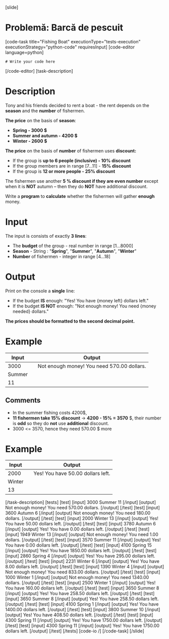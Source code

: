 [slide]
# Problemă: Barcă de pescuit
[code-task title="Fishing Boat" executionType="tests-execution" executionStrategy="python-code" requiresInput]
[code-editor language=python]
```
# Write your code here
```
[/code-editor]
[task-description]
# Description

Tony and his friends decided to rent a boat - the rent depends on the **season** and the **number** of fishermen.

**The price** on the basis of **season**:

- **Spring - 3000 $**
- **Summer and autumn - 4200 $**
- **Winter - 2600 $**

**The price** on the basis of **number** of fishermen uses **discount:**

- If the group is **up to 6 people (inclusive) -  10% discount**
- If the group members are in range \[7…11\] -  **15% discount**
- If the group is **12 or more people - 25% discount**

The fishermen use another **5 % discount if they are even number** except when it is **NOT** autumn – then they do **NOT** have additional discount.

Write a **program** to **calculate** whether the fishermen will gather **enough** money.

# Input
The input is consists of exactly **3 lines**:
- The **budget** of the group - real number in range \[1…8000\]
- **Season**  - String : "**Spring**", "**Summer**", "**Autumn**", "**Winter**"
- **Number** of fishermen - integer in range \[4…18\]

# Output
Print on the console a **single** line:
- If the budget **IS** enough: "Yes! You have \{money left\} dollars left."
- If the budget **IS NOT** enough: "Not enough money! You need \{money needed\} dollars."

**The prices should be formatted to the second decimal point.**

# Example
| **Input** | | **Output** 
| --- | --- | --- |
| 3000 | | Not enough money! You need 570.00 dollars. |
| Summer | | |
| 11 | | |

## Comments
- In the summer fishing costs 4200$,
- **11 fishermen take 15% discount** -> **4200 - 15% = 3570** $, their number is **odd** so they do **not** use **additional** discount.
- 3000 <= 3570, hence they need 570.00 $ more

# Example
| **Input** | | **Output** |
| --- | --- | --- |
| 2000 | | Yes! You have 50.00 dollars left. |
| Winter | | |
| 13 | | |

[/task-description]
[tests]
[test]
[input]
3000
Summer
11
[/input]
[output]
Not enough money! You need 570.00 dollars.
[/output]
[/test]
[test]
[input]
3600
Autumn
6
[/input]
[output]
Not enough money! You need 180.00 dollars.
[/output]
[/test]
[test]
[input]
2000
Winter
13
[/input]
[output]
Yes! You have 50.00 dollars left.
[/output]
[/test]
[test]
[input]
3780
Autumn
6
[/input]
[output]
Yes! You have 0.00 dollars left.
[/output]
[/test]
[test]
[input]
1949
Winter
13
[/input]
[output]
Not enough money! You need 1.00 dollars.
[/output]
[/test]
[test]
[input]
3570
Summer
11
[/input]
[output]
Yes! You have 0.00 dollars left.
[/output]
[/test]
[test]
[input]
4100
Spring
15
[/input]
[output]
Yes! You have 1850.00 dollars left.
[/output]
[/test]
[test]
[input]
2860
Spring
4
[/input]
[output]
Yes! You have 295.00 dollars left.
[/output]
[/test]
[test]
[input]
2231
Winter
6
[/input]
[output]
Yes! You have 8.00 dollars left.
[/output]
[/test]
[test]
[input]
1390
Winter
4
[/input]
[output]
Not enough money! You need 833.00 dollars.
[/output]
[/test]
[test]
[input]
1000
Winter
1
[/input]
[output]
Not enough money! You need 1340.00 dollars.
[/output]
[/test]
[test]
[input]
2500
Winter
1
[/input]
[output]
Yes! You have 160.00 dollars left.
[/output]
[/test]
[test]
[input]
3650
Summer
8
[/input]
[output]
Yes! You have 258.50 dollars left.
[/output]
[/test]
[test]
[input]
3650
Summer
8
[/input]
[output]
Yes! You have 258.50 dollars left.
[/output]
[/test]
[test]
[input]
4100
Spring
1
[/input]
[output]
Yes! You have 1400.00 dollars left.
[/output]
[/test]
[test]
[input]
3800
Summer
10
[/input]
[output]
Yes! You have 408.50 dollars left.
[/output]
[/test]
[test]
[input]
4300
Spring
11
[/input]
[output]
Yes! You have 1750.00 dollars left.
[/output]
[/test]
[test]
[input]
4300
Spring
11
[/input]
[output]
Yes! You have 1750.00 dollars left.
[/output]
[/test]
[/tests]
[code-io /]
[/code-task]
[/slide]